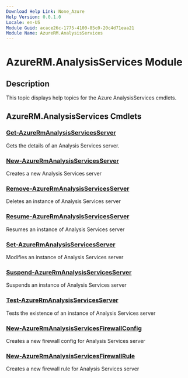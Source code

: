 ```yaml
---
Download Help Link: None_Azure
Help Version: 0.0.1.0
Locale: en-US
Module Guid: acace26c-1775-4100-85c0-20c4d71eaa21
Module Name: AzureRM.AnalysisServices
---
```


# AzureRM.AnalysisServices Module
## Description
This topic displays help topics for the Azure AnalysisServices cmdlets.

## AzureRM.AnalysisServices Cmdlets
### [Get-AzureRmAnalysisServicesServer](Get-AzureRmAnalysisServicesServer.md)
Gets the details of an Analysis Services server.

### [New-AzureRmAnalysisServicesServer](New-AzureRmAnalysisServicesServer.md)
Creates a new Analysis Services server

### [Remove-AzureRmAnalysisServicesServer](Remove-AzureRmAnalysisServicesServer.md)
Deletes an instance of Analysis Services server

### [Resume-AzureRmAnalysisServicesServer](Resume-AzureRmAnalysisServicesServer.md)
Resumes an instance of Analysis Services server

### [Set-AzureRmAnalysisServicesServer](Set-AzureRmAnalysisServicesServer.md)
Modifies  an instance of Analysis Services server

### [Suspend-AzureRmAnalysisServicesServer](Suspend-AzureRmAnalysisServicesServer.md)
Suspends an instance of Analysis Services server

### [Test-AzureRmAnalysisServicesServer](Test-AzureRmAnalysisServicesServer.md)
Tests the existence of an instance of Analysis Services server

### [New-AzureRmAnalysisServicesFirewallConfig](New-AzureRmAnalysisServicesFirewallConfig.md)
Creates a new firewall config for Analysis Services server

### [New-AzureRmAnalysisServicesFirewallRule](New-AzureRmAnalysisServicesFirewallRule.md)
Creates a new firewall rule for Analysis Services server